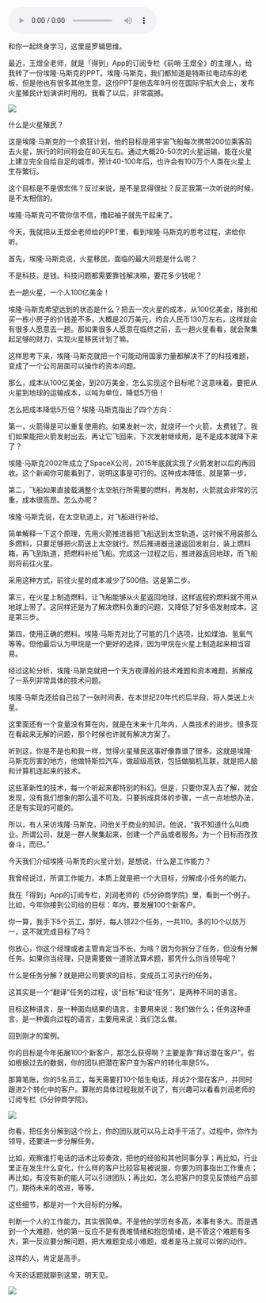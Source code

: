 <audio src="http://igetoss.cdn.igetget.com/mp3/201706/12/201706120907478136414242.mp3" controls="controls">您的浏览器不支持 audio 标签。</audio> <!--StartFragment--><p>和你一起终身学习，这里是罗辑思维。</p><p>最近，王煜全老师，就是「得到」App的订阅专栏《前哨·王煜全》的主理人，给我转了一份埃隆·马斯克的PPT。埃隆·马斯克，我们都知道是特斯拉电动车的老板，但是他也有很多其他生意。这份PPT是他去年9月份在国际宇航大会上，发布火星殖民计划演讲时用的。我看了以后，非常震撼。</p><!--EndFragment--> <img src="https://piccdn.igetget.com/img/201706/11/201706112235407840092633.jpg" /><p>什么是火星殖民？</p><p>这是埃隆·马斯克的一个疯狂计划，他的目标是用宇宙飞船每次携带200位乘客前去火星，旅行的时间将会在80天左右。通过大概20-50次的火星运输，能在火星上建立完全自给自足的城市。预计40-100年后，也许会有100万个人类在火星上生存繁衍。</p><p>这个目标是不是很宏伟？反过来说，是不是显得很扯？反正我第一次听说的时候，是不太相信的。</p><p>埃隆·马斯克可不管你信不信，撸起袖子就先干起来了。</p><p>今天，我就把从王煜全老师给的PPT里，看到埃隆·马斯克的思考过程，讲给你听。</p><p>首先，埃隆·马斯克说，火星移民，面临的最大问题是什么呢？</p><p>不是科技，是钱。科技问题都需要靠钱解决嘛，要花多少钱呢？</p><p>去一趟火星，一个人100亿美金！</p><p>埃隆·马斯克希望达到的状态是什么？把去一次火星的成本，从100亿美金，降到和买一栋小房子的价钱差不多，大概是20万美元，约合人民币130万左右，这样就会有很多人愿意去一趟。那如果很多人愿意在临终之前，去一趟火星看看，就会聚集起足够的财力，实现火星移民计划了嘛。</p><p>这样思考下来，埃隆·马斯克就把一个可能动用国家力量都解决不了的科技难题，变成了一个公司层面可以操作的资本问题。</p><p>那么，成本从100亿美金，到20万美金，怎么实现这个目标呢？这意味着，要把从火星到地球的运输成本，以吨为单位，降低5万倍！</p><p>怎么把成本降低5万倍？埃隆·马斯克指出了四个方向：</p><p>第一，火箭得是可以重复使用的。如果发射一次，就烧坏一个火箭，太费钱了。我们如果能把火箭发射出去，再让它飞回来，下次发射继续用，是不是成本就降下来了？</p><p>埃隆·马斯克2002年成立了SpaceX公司，2015年底就实现了火箭发射以后的再回收。这个新闻你可能看到了，说明这事是可行的。这种成本降低，就是第一步。</p><p>第二，飞船如果直接载满整个太空航行所需要的燃料，再发射，火箭就会非常的沉重，成本很高昂。怎么办呢？</p><p>埃隆·马斯克说，在太空轨道上，对飞船进行补给。</p><p>简单解释一下这个原理，先用火箭推进器把飞船送到太空轨道，这时候不用装那么多燃料，只要足够把火箭送上太空就行。然后推进器迅速返回发射台，装上燃料箱，再飞到轨道，把燃料补给飞船。完成这一过程之后，推进器返回地球，而飞船则将前往火星。</p><p>采用这种方式，前往火星的成本减少了500倍。这是第二步。</p><p>第三，在火星上制造燃料，让飞船能够从火星返回地球，这样返程的燃料就不用从地球上带了。这同样还是为了解决燃料负重的问题，又降低了好多倍发射成本。这是第三步。</p><p>第四，使用正确的燃料。埃隆·马斯克对比了可能的几个选项，比如煤油、氢氧气等等。但他最后认为甲烷是一个更好的选择，因为甲烷在火星上制造起来相当容易。</p><p>经过这轮分析，埃隆·马斯克就把一个天方夜谭般的技术难题和资本难题，拆解成了一系列非常具体的技术问题。</p><p>埃隆·马斯克还给自己拉了一张时间表，在本世纪20年代的后半段，将人类送上火星。</p><p>这里面还有一个变量没有算在内，就是在未来十几年内，人类技术的进步。很多现在看起来无解的问题，那个时候也许就有解决方案了。</p><p>听到这，你是不是也和我一样，觉得火星殖民这事好像靠谱了很多。这就是埃隆·马斯克厉害的地方，他做特斯拉汽车，做超级高铁，包括做脑机互联，就是把人脑和计算机连起来的技术。</p><p>这些革新性的技术，每一个听起来都特别的科幻。但是，只要你深入去了解，就会发现，没有我们想象的那么遥不可及。只要拆成具体的步骤，一点一点地想办法，还是有实现的可能的。</p><p>所以，有人采访埃隆·马斯克，问他关于商业的知识。他说，“我不知道什么叫商业。所谓公司，就是一群人聚集起来，创建一个产品或者服务，为一个目标而孜孜奋斗，而已。”</p><p>今天我们介绍埃隆·马斯克的火星计划，是想说，什么是工作能力？</p><p>我曾经说过，所谓工作能力，本质上就是把一个大目标，分解成小任务的能力。</p><p>我在「得到」App的订阅专栏，刘润老师的《5分钟商学院》里，看到一个例子。比如，今年你接到公司给的目标：年内，要发展100个新客户。</p><p>你一算，我手下5个员工，那好，每人领22个任务，一共110。多的10个以防万一，这不就完成目标了吗？</p><p>你放心，你这个经理或者主管肯定当不长，为啥？因为你拆分了任务，但没有分解任务。如果你当经理，只是需要做一道除法算术题，那凭什么你当领导呢？</p><p>什么是任务分解？就是把公司要求的目标，变成员工可执行的任务。</p><p>这其实是一个“翻译”任务的过程，谈“目标”和谈“任务”，是两种不同的语言。</p><p>目标这种语言，是一种面向结果的语言，主要用来说：我们做什么；任务这种语言，是一种面向过程的语言，主要用来说：我们怎么做。</p><p>回到刚才的案例。</p><p>你的目标是今年拓展100个新客户，那怎么获得啊？主要是靠“拜访潜在客户”。假如根据过去的数据，你的团队把潜在客户变为客户的转化率是5%。</p><p>那算笔账，你的5名员工，每天需要打10个陌生电话，拜访2个潜在客户，并同时跟进2个转化中的客户。算账的具体过程我就不说了，有兴趣可以看看刘润老师的订阅专栏《5分钟商学院》。</p><img src="https://piccdn.igetget.com/img/201706/11/201706112239026260553185.jpg" /><p>你看，把任务分解到这个份上，你的团队就可以马上动手干活了。过程中，你作为领导，还要进一步分解任务。</p><p>比如，观察谁打电话的话术比较奏效，把他的经验和其他同事分享；再比如，行业里正在发生什么变化，什么样的客户比较容易被说服，你要为同事指出工作重点；再比如，有没有新的能人可以引进团队；再比如，怎么把客户的意见反馈给产品部门，期待未来的改进，等等。</p><p>这些细节，都是对一个大目标的分解。</p><p>判断一个人的工作能力，其实很简单。不是他的学历有多高，本事有多大。而是遇到一个大难题，他的第一反应不是有畏难情绪和抱怨情绪，是不管这个难题有多大，第一反应要分解问题，把大难题变成小难题，或者是马上就可以做的动作。</p><p>这样的人，肯定是高手。</p><p>今天的话题就聊到这里，明天见。</p><img src="https://piccdn.igetget.com/img/201706/11/201706112302237717838416.jpg" />